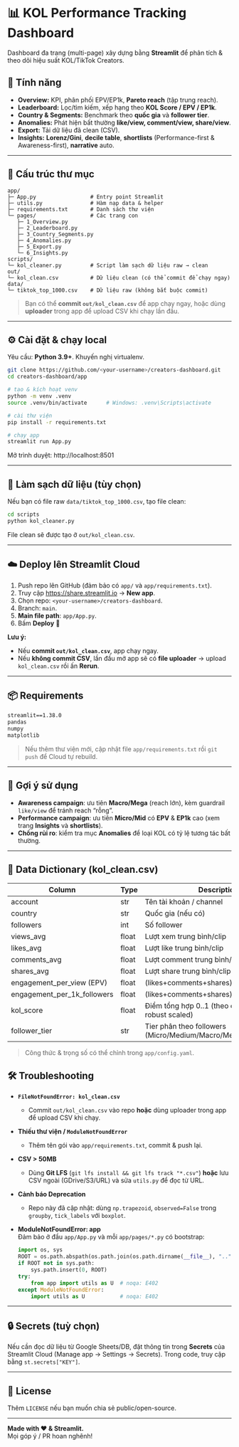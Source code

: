 # 📊 KOL Performance Tracking Dashboard

Dashboard đa trang (multi-page) xây dựng bằng **Streamlit** để phân tích & theo dõi hiệu suất KOL/TikTok Creators.

## 🚀 Tính năng
- **Overview:** KPI, phân phối EPV/EP1k, **Pareto reach** (tập trung reach).
- **Leaderboard:** Lọc/tìm kiếm, xếp hạng theo **KOL Score / EPV / EP1k**.
- **Country & Segments:** Benchmark theo **quốc gia** và **follower tier**.
- **Anomalies:** Phát hiện bất thường **like/view, comment/view, share/view**.
- **Export:** Tải dữ liệu đã clean (CSV).
- **Insights:** **Lorenz/Gini**, **decile table**, **shortlists** (Performance-first & Awareness-first), **narrative** auto.

---

## 📂 Cấu trúc thư mục

```text
app/
├─ App.py                 # Entry point Streamlit
├─ utils.py               # Hàm nạp data & helper
├─ requirements.txt       # Danh sách thư viện
└─ pages/                 # Các trang con
   ├─ 1_Overview.py
   ├─ 2_Leaderboard.py
   ├─ 3_Country_Segments.py
   ├─ 4_Anomalies.py
   ├─ 5_Export.py
   └─ 6_Insights.py
scripts/
└─ kol_cleaner.py         # Script làm sạch dữ liệu raw → clean
out/
└─ kol_clean.csv          # Dữ liệu clean (có thể commit để chạy ngay)
data/
└─ tiktok_top_1000.csv    # Dữ liệu raw (không bắt buộc commit)
```

> Bạn có thể **commit `out/kol_clean.csv`** để app chạy ngay, hoặc dùng **uploader** trong app để upload CSV khi chạy lần đầu.

---

## ⚙️ Cài đặt & chạy local

Yêu cầu: **Python 3.9+**. Khuyến nghị virtualenv.

```bash
git clone https://github.com/<your-username>/creators-dashboard.git
cd creators-dashboard/app

# tạo & kích hoạt venv
python -m venv .venv
source .venv/bin/activate      # Windows: .venv\Scripts\activate

# cài thư viện
pip install -r requirements.txt

# chạy app
streamlit run App.py
```

Mở trình duyệt: http://localhost:8501

---

## 🧹 Làm sạch dữ liệu (tùy chọn)

Nếu bạn có file raw `data/tiktok_top_1000.csv`, tạo file clean:

```bash
cd scripts
python kol_cleaner.py
```

File clean sẽ được tạo ở `out/kol_clean.csv`.

---

## ☁️ Deploy lên Streamlit Cloud

1. Push repo lên GitHub (đảm bảo có `app/` và `app/requirements.txt`).  
2. Truy cập https://share.streamlit.io → **New app**.  
3. Chọn repo: `<your-username>/creators-dashboard`.  
4. Branch: `main`.  
5. **Main file path**: `app/App.py`.  
6. Bấm **Deploy** 🎉

**Lưu ý:**
- Nếu **commit `out/kol_clean.csv`**, app chạy ngay.
- Nếu **không commit CSV**, lần đầu mở app sẽ có **file uploader** → upload `kol_clean.csv` rồi ấn **Rerun**.

---

## 📦 Requirements

```txt
streamlit==1.38.0
pandas
numpy
matplotlib
```

> Nếu thêm thư viện mới, cập nhật file `app/requirements.txt` rồi `git push` để Cloud tự rebuild.

---

## 🧠 Gợi ý sử dụng

- **Awareness campaign**: ưu tiên **Macro/Mega** (reach lớn), kèm guardrail `like/view` để tránh reach “rỗng”.  
- **Performance campaign**: ưu tiên **Micro/Mid** có **EPV** & **EP1k** cao (xem trang **Insights** và **shortlists**).  
- **Chống rủi ro**: kiểm tra mục **Anomalies** để loại KOL có tỷ lệ tương tác bất thường.

---

## 📑 Data Dictionary (kol_clean.csv)

| Column                       | Type    | Description                                                   |
|-----------------------------|---------|---------------------------------------------------------------|
| account                     | str     | Tên tài khoản / channel                                      |
| country                     | str     | Quốc gia (nếu có)                                            |
| followers                   | int     | Số follower                                                   |
| views_avg                   | float   | Lượt xem trung bình/clip                                     |
| likes_avg                   | float   | Lượt like trung bình/clip                                    |
| comments_avg                | float   | Lượt comment trung bình/clip                                 |
| shares_avg                  | float   | Lượt share trung bình/clip                                   |
| engagement_per_view (EPV)   | float   | (likes+comments+shares)/views_avg                             |
| engagement_per_1k_followers | float   | (likes+comments+shares)/(followers/1000)                      |
| kol_score                   | float   | Điểm tổng hợp 0..1 (theo config.yaml, robust scaled)          |
| follower_tier               | str     | Tier phân theo followers (Micro/Medium/Macro/Mega)           |

> Công thức & trọng số có thể chỉnh trong `app/config.yaml`.

## 🛠️ Troubleshooting

- **`FileNotFoundError: kol_clean.csv`**  
  - Commit `out/kol_clean.csv` vào repo **hoặc** dùng uploader trong app để upload CSV khi chạy.

- **Thiếu thư viện / `ModuleNotFoundError`**  
  - Thêm tên gói vào `app/requirements.txt`, commit & push lại.

- **CSV > 50MB**  
  - Dùng **Git LFS** (`git lfs install && git lfs track "*.csv"`) **hoặc** lưu CSV ngoài (GDrive/S3/URL) và sửa `utils.py` để đọc từ URL.

- **Cảnh báo Deprecation**  
  - Repo này đã cập nhật: dùng `np.trapezoid`, `observed=False` trong `groupby`, `tick_labels` với `boxplot`.

- **ModuleNotFoundError: app**  
  Đảm bảo ở đầu `app/App.py` và mỗi `app/pages/*.py` có bootstrap:
  ```python
  import os, sys
  ROOT = os.path.abspath(os.path.join(os.path.dirname(__file__), ".."))
  if ROOT not in sys.path:
      sys.path.insert(0, ROOT)
  try:
      from app import utils as U  # noqa: E402
  except ModuleNotFoundError:
      import utils as U           # noqa: E402

---

## 🔒 Secrets (tuỳ chọn)

Nếu cần đọc dữ liệu từ Google Sheets/DB, đặt thông tin trong **Secrets** của Streamlit Cloud (Manage app → Settings → Secrets). Trong code, truy cập bằng `st.secrets["KEY"]`.

---

## 📜 License

Thêm `LICENSE` nếu bạn muốn chia sẻ public/open-source.

---

**Made with ❤️ & Streamlit.**  
Mọi góp ý / PR hoan nghênh!
